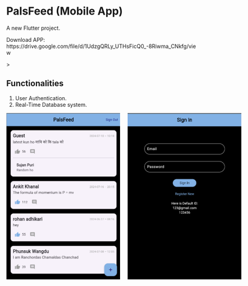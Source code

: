 # PalsFeed (Mobile App)

<p>A new Flutter project.</p>
<p>Download APP: https://drive.google.com/file/d/1UdzgQRLy_UTHsFicQ0_-8Riwma_CNkfg/view</p>>

## Functionalities

1. User Authentication.
2. Real-Time Database system.

<div style="display: flex; justify-content: space-around; margin-bottom: 20px;">
  <img src="https://github.com/sujanpuri/PalsFeed/blob/master/PalsFeed%20Page.png" alt="Main Page" width="300" style="margin-right: 20px;">
  <img src="https://github.com/sujanpuri/PalsFeed/blob/master/PalsFeed%20SignUp.png" alt="SignUP Page" width="300">
</div>
